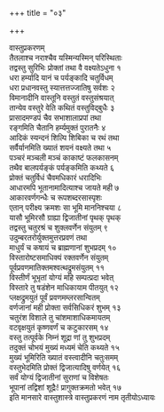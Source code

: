 +++
title = "०३"

+++
   
वास्तुप्रकरणम्   
तैतलाश्च नराश्चैव यस्मिन्यस्मिन् परिस्थिताः   
तद्वस्तु सुरिभिः प्रोक्तां तथा वै वक्ष्यतेऽधुना १  
धरा हर्म्यादि यानं च पर्यङ्कादि चतुर्विधम्   
धरा प्रधानवस्तु स्यात्तत्तज्जातिषु सर्वशः २  
विमानादीनि वास्तूनि वस्तुतं वस्तुसंश्रयात्   
तान्येव वस्तुरे वेति कथितं वस्तुविद्बुधैः ३  
प्रासादमण्डपं चैव सभाशालाप्रपां तथा   
रङ्गमिति चैतानि हर्म्यमुक्तं पुरातनैः ४  
आदिकं स्यन्दनं शिल्पि शिबिका च रथं तथा   
सर्वैर्यानमिति ख्यातं शयनं वक्ष्यते तथा ५  
पञ्चरं मञ्चली मञ्चं काकाष्टं फलकासनम्   
तथैव बालपर्यङ्कं पर्यङ्कमिति कथ्यते ६  
प्रोक्तं चतुर्विधं चैवमधिकारं धरादिभिः   
आधारमपि भूतानामादित्याश्च जायते मही ७  
आकारवर्णगन्धैः च रूपशब्दरसास्पृशः   
एतान् परीक्ष्य क्रमशः सा भूमि माननिश्चया ८  
यासौ भूमिरसौ ग्राह्या द्विजातीनां पृथक् पृथक्   
तद्वस्तु चतुरश्रं च शुक्लवर्णेन संयुतम् ९  
उदुम्बरतरोर्युक्तमुत्तरप्रवणं तथा   
माधुर्यं च कषायं च ब्राह्मणानां शुभप्रदम् १०  
विस्तारोष्टसमाधिक्यं रक्तवर्णेन संयुतम्   
पूर्वप्रवणमातिक्तमश्वत्थद्रुमसंयुतम् ११  
विस्तीर्णं भूभृतां योग्यं महि सम्पत्प्रदा भवेत्   
विस्तारे तु षडंशेन माधिकायाम पीतयुत् १२  
प्लक्षद्रुमयुतं पूर्वं प्रवणमम्लरसान्वितम्   
वर्णजानां मही प्रोक्ता सर्वसिधिकरं शुभम् १३  
चतुरंश विशाले तु चांशमाशाधिकमायतम्   
वटवृक्षयुतं कृष्णवर्णं च कटुकारसम् १४  
वस्तु तत्पूर्वके निम्नं शूद्रा णां तु शुभप्रदम्   
तदुक्तं चोभयं मुख्यं मध्यमं चेति कथ्यते १५  
मुख्यं भूमिरिति ख्यातं वस्त्वादीनि चतुःसमम्   
वस्तुभेदमिति प्रोक्तं द्विजात्यादिषु वर्णयेत् १६  
सर्वं योग्यं द्विजातीनां सुराणां च विशेषतः   
भूपानां तद्विशां शूद्रैः\! प्रागुक्तक्रमतो भवेत् १७  
इति मानसारे वास्तुशास्त्रे वास्तुप्रकरणं नाम तृतीयोऽध्यायः
